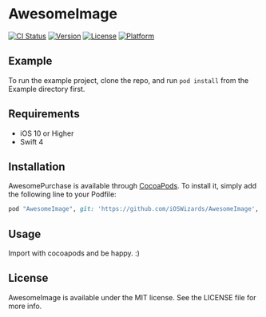# AwesomeImage

[![CI Status](https://img.shields.io/travis/evandro@itsdayoff.com/AwesomeImage.svg?style=flat)](https://travis-ci.org/evandro@itsdayoff.com/AwesomeImage)
[![Version](https://img.shields.io/cocoapods/v/AwesomeImage.svg?style=flat)](https://cocoapods.org/pods/AwesomeImage)
[![License](https://img.shields.io/cocoapods/l/AwesomeImage.svg?style=flat)](https://cocoapods.org/pods/AwesomeImage)
[![Platform](https://img.shields.io/cocoapods/p/AwesomeImage.svg?style=flat)](https://cocoapods.org/pods/AwesomeImage)

## Example

To run the example project, clone the repo, and run `pod install` from the Example directory first.

## Requirements

- iOS 10 or Higher
- Swift 4

## Installation

AwesomePurchase is available through [CocoaPods](http://cocoapods.org). To install
it, simply add the following line to your Podfile:

```ruby
pod "AwesomeImage", git: 'https://github.com/iOSWizards/AwesomeImage', tag: '0.1.0'
```
## Usage

Import with cocoapods and be happy. :)

## License

AwesomeImage is available under the MIT license. See the LICENSE file for more info.
